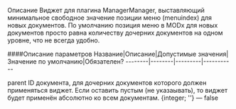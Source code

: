 Описание
Виджет для плагина ManagerManager, выставляющий минимальное свободное значение позиции меню (menuindex) для новых документов. По умолчанию позиция меню в MODx для новых документов просто равна количеству дочерних документов на одном уровне, что не всегда удобно.

####Описание параметров
Название|Описание|Допустимые значения|Значение по умолчанию|Обязателен?
--------|--------|---------|-----------

parent	ID документа, для дочерних документов которого должен применяться виджет. Если оставить пустым (не указаывать), то виджет будет применён абсолютно ко всем документам.	{integer; ''}	—	false
